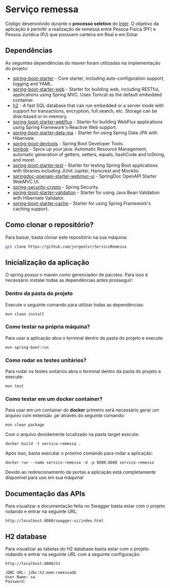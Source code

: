 # Serviço remessa

Código desenvolvido durante o **processo seletivo** do [Inter](https://inter.co/). O objetivo da aplicação é permitir a
realização de remessa entre Pessoa Física (PF) e Pessoa Jurídica (PJ) que possuem carteira em Real e em Dólar.

## Dependências

As seguintes dependências do maven foram utilizadas na implementação do projeto:

- [spring-boot-starter](https://mvnrepository.com/artifact/org.springframework.boot/spring-boot-starter) - Core starter, including auto-configuration support, logging and YAML.
- [spring-boot-starter-web](https://mvnrepository.com/artifact/org.springframework.boot/spring-boot-starter-web) - Starter for building web, including RESTful, applications using Spring MVC. Uses Tomcat as the default embedded container.
- [h2](https://mvnrepository.com/artifact/com.h2database/h2) - A fast SQL database that can run embedded or a server mode with support for transactions, encryption, full search, etc. Storage can be disk-based or in-memory.
- [spring-boot-starter-webflux](https://mvnrepository.com/artifact/org.springframework.boot/spring-boot-starter-webflux) - Starter for building WebFlux applications using Spring Framework's Reactive Web support.
- [spring-boot-starter-data-jpa](https://mvnrepository.com/artifact/org.springframework.boot/spring-boot-starter-data-jpa) - Starter for using Spring Data JPA with Hibernate.
- [spring-boot-devtools](https://mvnrepository.com/artifact/org.springframework.boot/spring-boot-devtools) - Spring Boot Developer Tools.
- [lombok](https://mvnrepository.com/artifact/org.projectlombok/lombok) - Spice up your java: Automatic Resource Management, automatic generation of getters, setters, equals, hashCode and toString, and more!.
- [spring-boot-starter-test](https://mvnrepository.com/artifact/org.springframework.boot/spring-boot-starter-test) - Starter for testing Spring Boot applications with libraries including JUnit Jupiter, Hamcrest and Mockito.
- [springdoc-openapi-starter-webmvc-ui](https://mvnrepository.com/artifact/org.springdoc/springdoc-openapi-starter-webmvc-ui) - SpringDoc OpenAPI Starter WebMVC UI.
- [spring-security-crypto](https://mvnrepository.com/artifact/org.springframework.security/spring-security-crypto) - Spring Security.
- [spring-boot-starter-validation](https://mvnrepository.com/artifact/org.springframework.boot/spring-boot-starter-validation) - Starter for using Java Bean Validation with Hibernate Validator.
- [spring-boot-starter-cache](https://mvnrepository.com/artifact/org.springframework.boot/spring-boot-starter-cache) - Starter for using Spring Framework's caching support.

## Como clonar o repositório?

Para baixar, basta clonar este repositório na sua máquina:

```sh
git clone https://github.com/jorgeolvr/ServicoRemessa
```

## Inicialização da aplicação

O spring possui o maven como gerenciador de pacotes. Para isso é necessário instalar todas as dependências antes
prosseguir:

### Dentro da pasta do projeto

Execute o seguinte comando para utilizar todas as dependências:

```
mvn clean install
```

### Como testar na própria máquina?

Para usar a aplicação abra o terminal dentro da pasta do projeto e execute:

```
mvn spring-boot:run
```

### Como rodar os testes unitários?

Para rodar os testes unitários abra o terminal dentro da pasta do projeto e execute:

```
mvn test
```

### Como testar em um docker container?

Para usar em um container do  **docker** primeiro será necessário gerar um arquivo com extensão .jar através do seguinte comando:

```
mvn clean package
```

Com o arquivo devidamente localizado na pasta target execute:

```
docker build -t servico-remessa .
```

Após isso, basta executar o próximo comando para rodar a aplicação:

```
docker run --name servico-remessa -d -p 8080:8080 servico-remessa
```

Devido ao redirecionamento de portas a aplicação está completamente disponível para uso em sua máquina!

## Documentação das APIs

Para visualizar a documentação feita no Swagger basta estar com o projeto rodando e entrar na seguinte URL:

```
http://localhost:8080/swagger-ui/index.html
```

## H2 database

Para visualizar as tabelas do H2 database basta estar com o projeto rodando e entrar na seguinte URL com a seguinte configuração:

```
http://localhost:8080/h2

JDBC URL: jdbc:h2:mem:remessadb
User Name: sa
Password:
```